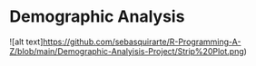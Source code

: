 # Demographic Analysis 

![alt text]https://github.com/sebasquirarte/R-Programming-A-Z/blob/main/Demographic-Analyisis-Project/Strip%20Plot.png)
